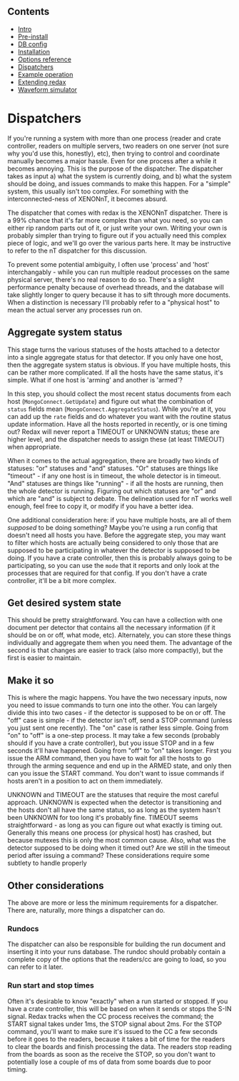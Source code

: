 ## Contents
* [Intro](index.md) 
* [Pre-install](prerequisites.md) 
* [DB config](databases.md) 
* [Installation](installation.md) 
* [Options reference](daq_options.md)
* [Dispatchers](dispatcher.md)
* [Example operation](how_to_run.md)
* [Extending redax](new_digi.md)
* [Waveform simulator](fax.md)

# Dispatchers

If you're running a system with more than one process (reader and crate controller, readers on multiple servers, two readers on one server (not sure why you'd use this, honestly), etc), then trying to control and coordinate manually becomes a major hassle.
Even for one process after a while it becomes annoying.
This is the purpose of the dispatcher.
The dispatcher takes as input a) what the system is currently doing, and b) what the system should be doing, and issues commands to make this happen.
For a "simple" system, this usually isn't too complex.
For something with the interconnected-ness of XENONnT, it becomes absurd.

The dispatcher that comes with redax is the XENONnT dispatcher.
There is a 99% chance that it's far more complex than what you need, so you can either rip random parts out of it, or just write your own.
Writing your own is probably simpler than trying to figure out if you actually need this complex piece of logic, and we'll go over the various parts here.
It may be instructive to refer to the nT dispatcher for this discussion.

To prevent some potential ambiguity, I often use 'process' and 'host' interchangably - while you can run multiple readout processes on the same physical server, there's no real reason to do so.
There's a slight performance penalty because of overhead threads, and the database will take slightly longer to query because it has to sift through more documents.
When a distinction is necessary I'll probably refer to a "physical host" to mean the actual server any processes run on.

## Aggregate system status

This stage turns the various statuses of the hosts attached to a detector into a single aggregate status for that detector.
If you only have one host, then the aggregate system status is obvious.
If you have multiple hosts, this can be rather more complicated.
If all the hosts have the same status, it's simple.
What if one host is 'arming' and another is 'armed'?

In this step, you should collect the most recent status documents from each host (`MongoConnect.GetUpdate`) and figure out what the combination of `status` fields mean (`MongoConnect.AggregateStatus`).
While you're at it, you can add up the `rate` fields and do whatever you want with the routine status update information.
Have all the hosts reported in recently, or is one timing out?
Redax will never report a TIMEOUT or UNKNOWN status; these are higher level, and the dispatcher needs to assign these (at least TIMEOUT) when appropriate.

When it comes to the actual aggregation, there are broadly two kinds of statuses: "or" statuses and "and" statuses.
"Or" statuses are things like "timeout" - if any one host is in timeout, the whole detector is in timeout.
"And" statuses are things like "running" - if all the hosts are running, then the whole detector is running.
Figuring out which statuses are "or" and which are "and" is subject to debate.
The delineation used for nT works well enough, feel free to copy it, or modify if you have a better idea.

One additional consideration here: if you have multiple hosts, are all of them _supposed_ to be doing something?
Maybe you're using a run config that doesn't need all hosts you have.
Before the aggregate step, you may want to filter which hosts are actually being considered to only those that are supposed to be participating in whatever the detector is supposed to be doing.
If you have a crate controller, then this is probably always going to be participating, so you can use the `mode` that it reports and only look at the processes that are required for that config.
If you don't have a crate controller, it'll be a bit more complex.

## Get desired system state

This should be pretty straightforward.
You can have a collection with one document per detector that contains all the necessary information (if it should be on or off, what mode, etc).
Alternately, you can store these things individually and aggregate them when you need them.
The advantage of the second is that changes are easier to track (also more compactly), but the first is easier to maintain.

## Make it so

This is where the magic happens.
You have the two necessary inputs, now you need to issue commands to turn one into the other.
You can largely divide this into two cases - if the detector is supposed to be on or off.
The "off" case is simple - if the detector isn't off, send a STOP command (unless you just sent one recently).
The "on" case is rather less simple.
Going from "on" to "off" is a one-step process.
It may take a few seconds (probably should if you have a crate controller), but you issue STOP and in a few seconds it'll have happened.
Going from "off" to "on" takes longer.
First you issue the ARM command, then you have to wait for all the hosts to go through the arming sequence and end up in the ARMED state, and only then can you issue the START command.
You don't want to issue commands if hosts aren't in a position to act on them immediately.

UNKNOWN and TIMEOUT are the statuses that require the most careful approach.
UNKNOWN is expected when the detector is transitioning and the hosts don't all have the same status,
so as long as the system hasn't been UNKNOWN for too long it's probably fine.
TIMEOUT seems straightforward - as long as you can figure out what exactly is timing out.
Generally this means one process (or physical host) has crashed, but because mutexes this is only the most common cause.
Also, what was the detector supposed to be doing when it timed out?
Are we still in the timeout period after issuing a command?
These considerations require some subtlety to handle properly

## Other considerations

The above are more or less the minimum requirements for a dispatcher.
There are, naturally, more things a dispatcher can do.

### Rundocs

The dispatcher can also be responsible for building the run document and inserting it into your runs database.
The rundoc should probably contain a complete copy of the options that the readers/cc are going to load, so you can refer to it later.

### Run start and stop times

Often it's desirable to know "exactly" when a run started or stopped.
If you have a crate controller, this will be based on when it sends or stops the S-IN signal.
Redax tracks when the CC process receives the command; the START signal takes under 1ms, the STOP signal about 2ms.
For the STOP command, you'll want to make sure it's issued to the CC a few seconds before it goes to the readers, because it takes a bit of time for the readers to clear the boards and finish processing the data.
The readers stop reading from the boards as soon as the receive the STOP, so you don't want to potentially lose a couple of ms of data from some boards due to poor timing.
